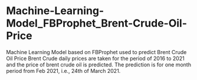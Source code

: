# Machine-Learning-Model_FBProphet_Brent-Crude-Oil-Price
Machine Learning Model based on FBProphet used to predict Brent Crude Oil Price
Brent Crude daily prices are taken for the period of 2016 to 2021 and the price of brent crude oil is predicted.
The prediction is for one month period from Feb 2021, i.e., 24th of March 2021.
